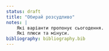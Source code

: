 ```yaml
---
status: draft
title: "Обирай розсудливо"
notes: |
    Які варіанти пропонує сьогодення.
    Які плюси та мінуси.
bibliography: bibliography.bib
---
```


